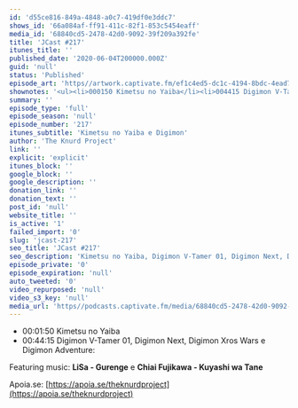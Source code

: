 ```yaml
---
id: 'd55ce816-849a-4848-a0c7-419df0e3ddc7'
shows_id: '66a084af-ff91-411c-82f1-853c5454eaff'
media_id: '68840cd5-2478-42d0-9092-39f209a392fe'
title: 'JCast #217'
itunes_title: ''
published_date: '2020-06-04T200000.000Z'
guid: 'null'
status: 'Published'
episode_art: 'https//artwork.captivate.fm/ef1c4ed5-dc1c-4194-8bdc-4ead710e34d9/l1kkukousa9shena0k1pmw8-.jpg'
shownotes: '<ul><li>000150 Kimetsu no Yaiba</li><li>004415 Digimon V-Tamer 01, Digimon Next, Digimon Xros Wars e Digimon Adventure</li></ul><p>Featuring music <strong>LiSa - Gurenge</strong> e <strong>Chiai Fujikawa - Kuyashi wa Tane</strong></p><p>Apoia.se <a href="https//apoia.se/theknurdproject" rel="noopener noreferrer" target="_blank">https//apoia.se/theknurdproject</a></p>'
summary: ''
episode_type: 'full'
episode_season: 'null'
episode_number: '217'
itunes_subtitle: 'Kimetsu no Yaiba e Digimon'
author: 'The Knurd Project'
link: ''
explicit: 'explicit'
itunes_block: ''
google_block: ''
google_description: ''
donation_link: ''
donation_text: ''
post_id: 'null'
website_title: ''
is_active: '1'
failed_import: '0'
slug: 'jcast-217'
seo_title: 'JCast #217'
seo_description: 'Kimetsu no Yaiba, Digimon V-Tamer 01, Digimon Next, Digimon Xros Wars e Digimon Adventure'
episode_private: '0'
episode_expiration: 'null'
auto_tweeted: '0'
video_repurposed: 'null'
video_s3_key: 'null'
media_url: 'https//podcasts.captivate.fm/media/68840cd5-2478-42d0-9092-39f209a392fe/jcast217.mp3'
---
```

*   00:01:50 Kimetsu no Yaiba
*   00:44:15 Digimon V-Tamer 01, Digimon Next, Digimon Xros Wars e Digimon Adventure:

Featuring music: **LiSa - Gurenge** e **Chiai Fujikawa - Kuyashi wa Tane**

Apoia.se: [https://apoia.se/theknurdproject](https://apoia.se/theknurdproject)
